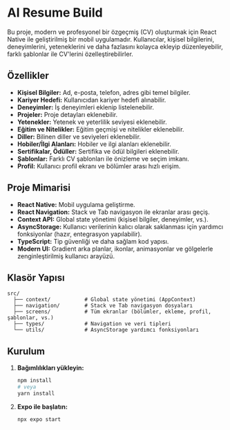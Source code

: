 # AI Resume Build

Bu proje, modern ve profesyonel bir özgeçmiş (CV) oluşturmak için React Native ile geliştirilmiş bir mobil uygulamadır. Kullanıcılar, kişisel bilgilerini, deneyimlerini, yeteneklerini ve daha fazlasını kolayca ekleyip düzenleyebilir, farklı şablonlar ile CV'lerini özelleştirebilirler.

## Özellikler
- **Kişisel Bilgiler:** Ad, e-posta, telefon, adres gibi temel bilgiler.
- **Kariyer Hedefi:** Kullanıcıdan kariyer hedefi alınabilir.
- **Deneyimler:** İş deneyimleri eklenip listelenebilir.
- **Projeler:** Proje detayları eklenebilir.
- **Yetenekler:** Yetenek ve yeterlilik seviyesi eklenebilir.
- **Eğitim ve Nitelikler:** Eğitim geçmişi ve nitelikler eklenebilir.
- **Diller:** Bilinen diller ve seviyeleri eklenebilir.
- **Hobiler/İlgi Alanları:** Hobiler ve ilgi alanları eklenebilir.
- **Sertifikalar, Ödüller:** Sertifika ve ödül bilgileri eklenebilir.
- **Şablonlar:** Farklı CV şablonları ile önizleme ve seçim imkanı.
- **Profil:** Kullanıcı profil ekranı ve bölümler arası hızlı erişim.

## Proje Mimarisi

- **React Native:** Mobil uygulama geliştirme.
- **React Navigation:** Stack ve Tab navigasyon ile ekranlar arası geçiş.
- **Context API:** Global state yönetimi (kişisel bilgiler, deneyimler, vs.).
- **AsyncStorage:** Kullanıcı verilerinin kalıcı olarak saklanması için yardımcı fonksiyonlar (hazır, entegrasyon yapılabilir).
- **TypeScript:** Tip güvenliği ve daha sağlam kod yapısı.
- **Modern UI:** Gradient arka planlar, ikonlar, animasyonlar ve gölgelerle zenginleştirilmiş kullanıcı arayüzü.

## Klasör Yapısı

```
src/
  ├── context/           # Global state yönetimi (AppContext)
  ├── navigation/        # Stack ve Tab navigasyon dosyaları
  ├── screens/           # Tüm ekranlar (bölümler, ekleme, profil, şablonlar, vs.)
  ├── types/             # Navigation ve veri tipleri
  └── utils/             # AsyncStorage yardımcı fonksiyonları
```

## Kurulum

1. **Bağımlılıkları yükleyin:**
   ```bash
   npm install
   # veya
   yarn install
   ```
2. **Expo ile başlatın:**
   ```bash
   npx expo start
   ```

